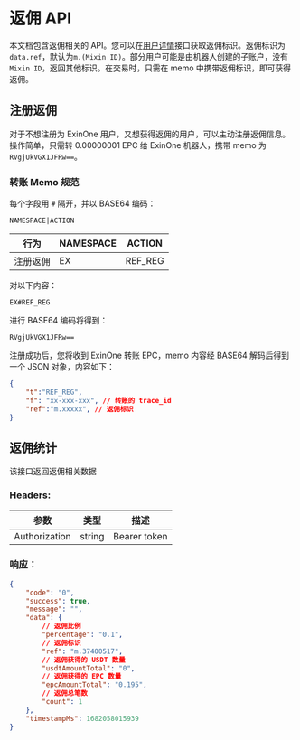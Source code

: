 # 返佣 API

本文档包含返佣相关的 API。您可以在[用户详情](./users#用户详情)接口获取返佣标识。返佣标识为`data.ref`，默认为`m.(Mixin ID)`。部分用户可能是由机器人创建的子账户，没有`Mixin ID`，返回其他标识。在交易时，只需在 memo 中携带返佣标识，即可获得返佣。

## 注册返佣

对于不想注册为 ExinOne 用户，又想获得返佣的用户，可以主动注册返佣信息。操作简单，只需转 0.00000001 EPC 给 ExinOne 机器人，携带 memo 为 `RVgjUkVGX1JFRw==`。

### 转账 Memo 规范

每个字段用 `#` 隔开，并以 BASE64 编码：

`NAMESPACE|ACTION`

| 行为 | NAMESPACE | ACTION  |
| ---- | ---- | ---- | 
| 注册返佣 | EX | REF_REG  |

对以下内容：

```
EX#REF_REG
```

进行 BASE64 编码将得到：

```
RVgjUkVGX1JFRw==
```

注册成功后，您将收到 ExinOne 转账 EPC，memo 内容经 BASE64 解码后得到一个 JSON 对象，内容如下：

````json
{
    "t":"REF_REG",
    "f": "xx-xxx-xxx", // 转账的 trace_id
    "ref":"m.xxxxx", // 返佣标识
}
````


## 返佣统计

<APIEndpoint method="GET" url="/referral_statistics/me" />

该接口返回返佣相关数据

### Headers: 

| 参数 | 类型 | 描述 |
| -- | -- | -- |
| Authorization | string | Bearer token


### 响应：

````json
{
    "code": "0",
    "success": true,
    "message": "",
    "data": {
        // 返佣比例
        "percentage": "0.1",
        // 返佣标识
        "ref": "m.37400517",
        // 返佣获得的 USDT 数量
        "usdtAmountTotal": "0",
        // 返佣获得的 EPC 数量
        "epcAmountTotal": "0.195",
        // 返佣总笔数
        "count": 1
    },
    "timestampMs": 1682058015939
}
````
